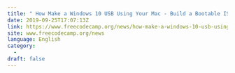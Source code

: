 ```yaml
---
title: " How Make a Windows 10 USB Using Your Mac - Build a Bootable ISO From Your Mac&#x27;s Terminal "
date: 2019-09-25T17:07:13Z
link: https://www.freecodecamp.org/news/how-make-a-windows-10-usb-using-your-mac-build-a-bootable-iso-from-your-macs-terminal/?utm_medium=RSS&utm_source=news.12bit.vn
site: www.freecodecamp.org/news
language: English
category:
  -   
draft: false
---
```

